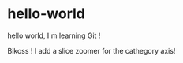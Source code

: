 # hello-world
hello world, I'm learning Git !

Bikoss !
I add a slice zoomer for the cathegory axis!
